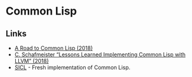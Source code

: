 # Common Lisp

## Links

- [A Road to Common Lisp (2018)](http://stevelosh.com/blog/2018/08/a-road-to-common-lisp/)
- [C. Schafmeister “Lessons Learned Implementing Common Lisp with LLVM” (2018)](https://www.youtube.com/watch?v=mbdXeRBbgDM)
- [SICL](https://github.com/robert-strandh/SICL) - Fresh implementation of Common Lisp.
